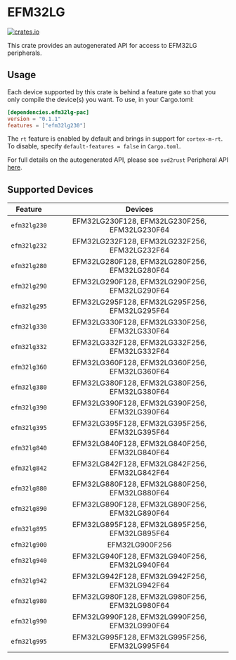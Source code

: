 # EFM32LG
    
[![crates.io](https://img.shields.io/crates/v/efm32lg-pac?label=efm32lg)](https://crates.io/crates/efm32lg-pac)

This crate provides an autogenerated API for access to EFM32LG peripherals.

## Usage

Each device supported by this crate is behind a feature gate so that you only
compile the device(s) you want. To use, in your Cargo.toml:

```toml
[dependencies.efm32lg-pac]
version = "0.1.1"
features = ["efm32lg230"]
```

The `rt` feature is enabled by default and brings in support for `cortex-m-rt`.
To disable, specify `default-features = false` in `Cargo.toml`.

For full details on the autogenerated API, please see `svd2rust` Peripheral API [here].
  
[here]: https://docs.rs/svd2rust/0.24.0/svd2rust/#peripheral-api

## Supported Devices
| Feature | Devices |
|:-----:|:-------:|    
|`efm32lg230`|EFM32LG230F128, EFM32LG230F256, EFM32LG230F64|
|`efm32lg232`|EFM32LG232F128, EFM32LG232F256, EFM32LG232F64|
|`efm32lg280`|EFM32LG280F128, EFM32LG280F256, EFM32LG280F64|
|`efm32lg290`|EFM32LG290F128, EFM32LG290F256, EFM32LG290F64|
|`efm32lg295`|EFM32LG295F128, EFM32LG295F256, EFM32LG295F64|
|`efm32lg330`|EFM32LG330F128, EFM32LG330F256, EFM32LG330F64|
|`efm32lg332`|EFM32LG332F128, EFM32LG332F256, EFM32LG332F64|
|`efm32lg360`|EFM32LG360F128, EFM32LG360F256, EFM32LG360F64|
|`efm32lg380`|EFM32LG380F128, EFM32LG380F256, EFM32LG380F64|
|`efm32lg390`|EFM32LG390F128, EFM32LG390F256, EFM32LG390F64|
|`efm32lg395`|EFM32LG395F128, EFM32LG395F256, EFM32LG395F64|
|`efm32lg840`|EFM32LG840F128, EFM32LG840F256, EFM32LG840F64|
|`efm32lg842`|EFM32LG842F128, EFM32LG842F256, EFM32LG842F64|
|`efm32lg880`|EFM32LG880F128, EFM32LG880F256, EFM32LG880F64|
|`efm32lg890`|EFM32LG890F128, EFM32LG890F256, EFM32LG890F64|
|`efm32lg895`|EFM32LG895F128, EFM32LG895F256, EFM32LG895F64|
|`efm32lg900`|EFM32LG900F256|
|`efm32lg940`|EFM32LG940F128, EFM32LG940F256, EFM32LG940F64|
|`efm32lg942`|EFM32LG942F128, EFM32LG942F256, EFM32LG942F64|
|`efm32lg980`|EFM32LG980F128, EFM32LG980F256, EFM32LG980F64|
|`efm32lg990`|EFM32LG990F128, EFM32LG990F256, EFM32LG990F64|
|`efm32lg995`|EFM32LG995F128, EFM32LG995F256, EFM32LG995F64|

